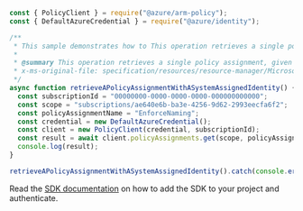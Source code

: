 ```javascript
const { PolicyClient } = require("@azure/arm-policy");
const { DefaultAzureCredential } = require("@azure/identity");

/**
 * This sample demonstrates how to This operation retrieves a single policy assignment, given its name and the scope it was created at.
 *
 * @summary This operation retrieves a single policy assignment, given its name and the scope it was created at.
 * x-ms-original-file: specification/resources/resource-manager/Microsoft.Authorization/stable/2021-06-01/examples/getPolicyAssignmentWithIdentity.json
 */
async function retrieveAPolicyAssignmentWithASystemAssignedIdentity() {
  const subscriptionId = "00000000-0000-0000-0000-000000000000";
  const scope = "subscriptions/ae640e6b-ba3e-4256-9d62-2993eecfa6f2";
  const policyAssignmentName = "EnforceNaming";
  const credential = new DefaultAzureCredential();
  const client = new PolicyClient(credential, subscriptionId);
  const result = await client.policyAssignments.get(scope, policyAssignmentName);
  console.log(result);
}

retrieveAPolicyAssignmentWithASystemAssignedIdentity().catch(console.error);
```

Read the [SDK documentation](https://github.com/Azure/azure-sdk-for-js/blob/%40azure%2Farm-policy_5.0.1/sdk/policy/arm-policy/README.md) on how to add the SDK to your project and authenticate.
